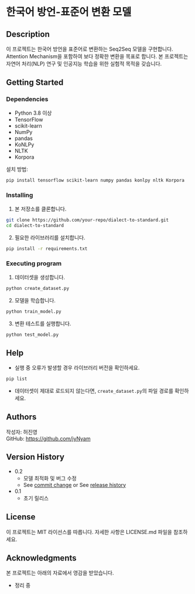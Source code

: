 # 한국어 방언-표준어 변환 모델

## Description
이 프로젝트는 한국어 방언을 표준어로 변환하는 Seq2Seq 모델을 구현합니다. Attention Mechanism을 포함하여 보다 정확한 변환을 목표로 합니다.
본 프로젝트는 자연어 처리(NLP) 연구 및 인공지능 학습을 위한 실험적 목적을 갖습니다.

## Getting Started

### Dependencies
* Python 3.8 이상
* TensorFlow
* scikit-learn
* NumPy
* pandas
* KoNLPy
* NLTK
* Korpora

설치 방법:
```bash
pip install tensorflow scikit-learn numpy pandas konlpy nltk Korpora
```

### Installing
1. 본 저장소를 클론합니다.
```bash
git clone https://github.com/your-repo/dialect-to-standard.git
cd dialect-to-standard
```
2. 필요한 라이브러리를 설치합니다.
```bash
pip install -r requirements.txt
```

### Executing program
1. 데이터셋을 생성합니다.
```python
python create_dataset.py
```
2. 모델을 학습합니다.
```python
python train_model.py
```
3. 변환 테스트를 실행합니다.
```python
python test_model.py
```

## Help
* 실행 중 오류가 발생할 경우 라이브러리 버전을 확인하세요.
```bash
pip list
```
* 데이터셋이 제대로 로드되지 않는다면, `create_dataset.py`의 파일 경로를 확인하세요.

## Authors
작성자: 허진영  
GitHub: https://github.com/jyNyam

## Version History
* 0.2
    * 모델 최적화 및 버그 수정
    * See [commit change]() or See [release history]()
* 0.1
    * 초기 릴리스

## License
이 프로젝트는 MIT 라이선스를 따릅니다. 자세한 사항은 LICENSE.md 파일을 참조하세요.

## Acknowledgments
본 프로젝트는 아래의 자료에서 영감을 받았습니다.
* 정리 중

